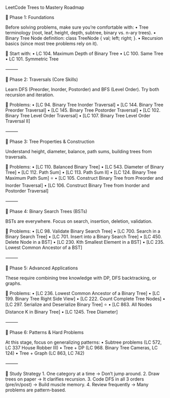 LeetCode Trees to Mastery Roadmap

🌱 Phase 1: Foundations

Before solving problems, make sure you’re comfortable with:
	•	Tree terminology (root, leaf, height, depth, subtree, binary vs. n-ary trees).
	•	Binary Tree Node definition: class TreeNode { val; left; right; }.
	•	Recursion basics (since most tree problems rely on it).

📌 Start with:
	•	LC 104. Maximum Depth of Binary Tree
	•	LC 100. Same Tree
	•	LC 101. Symmetric Tree

⸻

🌿 Phase 2: Traversals (Core Skills)

Learn DFS (Preorder, Inorder, Postorder) and BFS (Level Order). Try both recursion and iteration.

📌 Problems:
	•	[LC 94. Binary Tree Inorder Traversal]
	•	[LC 144. Binary Tree Preorder Traversal]
	•	[LC 145. Binary Tree Postorder Traversal]
	•	[LC 102. Binary Tree Level Order Traversal]
	•	[LC 107. Binary Tree Level Order Traversal II]

⸻

🌳 Phase 3: Tree Properties & Construction

Understand height, diameter, balance, path sums, building trees from traversals.

📌 Problems:
	•	[LC 110. Balanced Binary Tree]
	•	[LC 543. Diameter of Binary Tree]
	•	[LC 112. Path Sum]
	•	[LC 113. Path Sum II]
	•	[LC 124. Binary Tree Maximum Path Sum] ⭐
	•	[LC 105. Construct Binary Tree from Preorder and Inorder Traversal]
	•	[LC 106. Construct Binary Tree from Inorder and Postorder Traversal]

⸻

🌲 Phase 4: Binary Search Trees (BSTs)

BSTs are everywhere. Focus on search, insertion, deletion, validation.

📌 Problems:
	•	[LC 98. Validate Binary Search Tree]
	•	[LC 700. Search in a Binary Search Tree]
	•	[LC 701. Insert into a Binary Search Tree]
	•	[LC 450. Delete Node in a BST]
	•	[LC 230. Kth Smallest Element in a BST]
	•	[LC 235. Lowest Common Ancestor of a BST]

⸻

🌴 Phase 5: Advanced Applications

These require combining tree knowledge with DP, DFS backtracking, or graphs.

📌 Problems:
	•	[LC 236. Lowest Common Ancestor of a Binary Tree]
	•	[LC 199. Binary Tree Right Side View]
	•	[LC 222. Count Complete Tree Nodes]
	•	[LC 297. Serialize and Deserialize Binary Tree] ⭐
	•	[LC 863. All Nodes Distance K in Binary Tree]
	•	[LC 1245. Tree Diameter]

⸻

🌾 Phase 6: Patterns & Hard Problems

At this stage, focus on generalizing patterns:
	•	Subtree problems (LC 572, LC 337 House Robber III)
	•	Tree + DP (LC 968. Binary Tree Cameras, LC 124)
	•	Tree + Graph (LC 863, LC 742)

⸻

🚀 Study Strategy
	1.	One category at a time → Don’t jump around.
	2.	Draw trees on paper → It clarifies recursion.
	3.	Code DFS in all 3 orders (pre/in/post) → Build muscle memory.
	4.	Review frequently → Many problems are pattern-based.